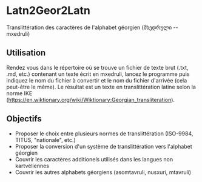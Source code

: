 # Latn2Geor2Latn
Translittération des caractères de l'alphabet géorgien (მხედრული -- mxedruli)

## Utilisation
Rendez vous dans le répertoire où se trouve un fichier de texte brut (.txt, .md, etc.) contenant un texte écrit en mxedruli, lancez le programme puis indiquez le nom du fichier à convertir et le nom du fichier d'arrivée (cela peut-être le même). Le résultat est un texte en translittération latine selon la norme IKE (https://en.wiktionary.org/wiki/Wiktionary:Georgian_transliteration).

## Objectifs
- Proposer le choix entre plusieurs normes de translittération (ISO-9984, TITUS, "nationale", etc.)
- Proposer la conversion d'un système de translittération vers l'alphabet géorgien
- Couvrir les caractères additionels utilisés dans les langues non kartvéliennes
- Couvrir les autres alphabets géorgiens (asomtavruli, nusxuri, mtavruli)

